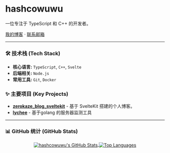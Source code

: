 # hashcowuwu

一位专注于 TypeScript 和 C++ 的开发者。

[我的博客](https://hashcowuwu.github.io/zerokaze_blog_sveltekit/) · [联系邮箱](mailto:erfu81856@gmail.com)

---

### 🛠️ 技术栈 (Tech Stack)

- **核心语言:** `TypeScript`, `C++`, `Svelte`
- **后端相关:** `Node.js`
- **常用工具:** `Git`, `Docker`

### ✨ 主要项目 (Key Projects)

- **[zerokaze_blog_sveltekit](https://github.com/hashcowuwu/zerokaze_blog_sveltekit)** - 基于 SvelteKit 搭建的个人博客。
- **[lychee](hhttps://github.com/hashcowuwu/lychee)** - 基于golang 的服务器监测工具

---

### 📊 GitHub 统计 (GitHub Stats)
<p align="center">
  <a href="https://github.com/anuraghazra/github-readme-stats">
    <img align="center" src="https://github-readme-stats.vercel.app/api?username=hashcowuwu&show_icons=true&theme=github_dark&rank_icon=github" alt="hashcowuwu's GitHub Stats" />
  </a>
  <a href="https://github.com/anuraghazra/github-readme-stats">
    <img align="center" src="https://github-readme-stats.vercel.app/api/top-langs/?username=hashcowuwu&layout=compact&theme=github_dark" alt="Top Languages" />
  </a>
</p>